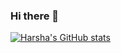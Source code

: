 ### Hi there 👋
[![Harsha's GitHub stats](https://github-readme-stats.vercel.app/api?username=gojira69)](https://github.com/anuraghazra/github-readme-stats)

<!--
**gojira69/gojira69** is a ✨ _special_ ✨ repository because its `README.md` (this file) appears on your GitHub profile.

Here are some ideas to get you started:

- 🔭 I’m currently working on ...
- 🌱 I’m currently learning ...
- 👯 I’m looking to collaborate on ...
- 🤔 I’m looking for help with ...
- 💬 Ask me about ...
- 📫 How to reach me: ...
- 😄 Pronouns: ...
- ⚡ Fun fact: ...
-->
